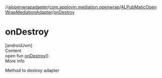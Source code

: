 //[alopenwrapadapter](../../../index.md)/[com.applovin.mediation.openwrap](../index.md)/[ALPubMaticOpenWrapMediationAdapter](index.md)/[onDestroy](on-destroy.md)



# onDestroy  
[androidJvm]  
Content  
open fun [onDestroy](on-destroy.md)()  
More info  


Method to destroy adapter

  



